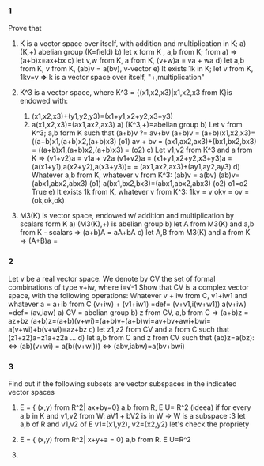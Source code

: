 ### 1 
Prove that 
1) K is a vector space over itself, with addition and multiplication in K;
	a) (K,+) abelian group (K=field)
	b) let  x form K , a,b from K; from a) => (a+b)x=ax+bx
	c) let v,w from K, a from K, (v+w)a = va + wa
	d) let a,b from K, v from K, (ab)v = a(bv), v-vector
	e) It exists 1k in K; let v from K, 1kv=v
	**=>** k is a vector space over itself, "+,multiplication"

2) K^3 is a vector space, where K^3 = {(x1,x2,x3)|x1,x2,x3 from K}is endowed with:
	1) (x1,x2,x3)+(y1,y2,y3)=(x1+y1,x2+y2,x3+y3)
	2) a(x1,x2,x3)=(ax1,ax2,ax3)
	a) (K^3,+)=abelian group
	b) Let v from K^3; a,b form K such that (a+b)v ?= av+bv
		(a+b)v = (a+b)(x1,x2,x3)=((a+b)x1,(a+b)x2,(a+b)x3) (o1)
		av + bv = (ax1,ax2,ax3)+(bx1,bx2,bx3) = ((a+b)x1,(a+b)x2,(a+b)x3) 
		= (o2)
	c) Let v1,v2 from K^3 and a from K => (v1+v2)a = v1a + v2a
		(v1+v2)a = (x1+y1,x2+y2,x3+y3)a = (a(x1+y1),a(x2+y2),a(x3+y3))=
		= (ax1,ax2,ax3)+(ay1,ay2,ay3)
	d) Whatever a,b from K, whatever v from K^3: (ab)v = a(bv)
		(ab)v=(abx1,abx2,abx3) (o1) 
		a(bx1,bx2,bx3)=(abx1,abx2,abx3) (o2)
		o1=o2 True
	e) It exists 1k from K, whatever v from K^3:
		1kv = v
		okv = ov = (ok,ok,ok)

3) M3(K) is vector space, endowed w/ addition and multiplication by scalars form K
	a) (M3(K),+) is abelian group
	b) let A from M3(K) and a,b from K - scalars => (a+b)A = aA+bA
	c) let A,B from M3(K) and a from K => (A+B)a = 

### 2
Let v be a real vector space. We denote by CV the set of formal combinations of type v+iw, where i=√-1
Show that CV is a complex vector space, with the following operations:
	Whatever v + iw from C, v1+iw1 and whatever a = a+ib from C
	(v+iw) + (v1+iw1) =def= (v+v1,i(w+w1))
	a(v+iw) =def= (av,iaw)
	a) CV = abelian group
	b) z from CV,  a,b from C => (a+b)z = az+bz
		(a+b)z=(a+b)(v+wi)=(a+b)v+(a+b)wi=av+bv+awi+bwi= a(v+wi)+b(v+wi)=az+bz
	c) let z1,z2 from CV and a from C such that (z1+z2)a=z1a+z2a
	...
	d) let a,b from C and z from CV such that (ab)z=a(bz):
	<=> (ab)(v+wi) = a(b((v+wi))) <=> (abv,iabw)=a(bv+bwi)

### 3
Find out if the following subsets are vector subspaces in the indicated vector spaces
1) E = { (x,y) from R^2| ax+by=0} a,b from R, E U= R^2
	(ideea) if for every a,b in K and v1,v2 from W:
		aV1 + bV2  is in W => W is a subspace :3
	let a,b of R and v1,v2 of E v1=(x1,y2), v2=(x2,y2)
	let's check the propriety
	
1) E = { (x,y) from R^2| x+y+a = 0} a,b from R. E U=R^2
2) 